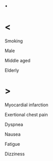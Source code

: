 # .

# <

Smoking

Male

Middle aged

Elderly

# >

Myocardial infarction

Exertional chest pain

Dyspnea

Nausea

Fatigue

Dizziness
